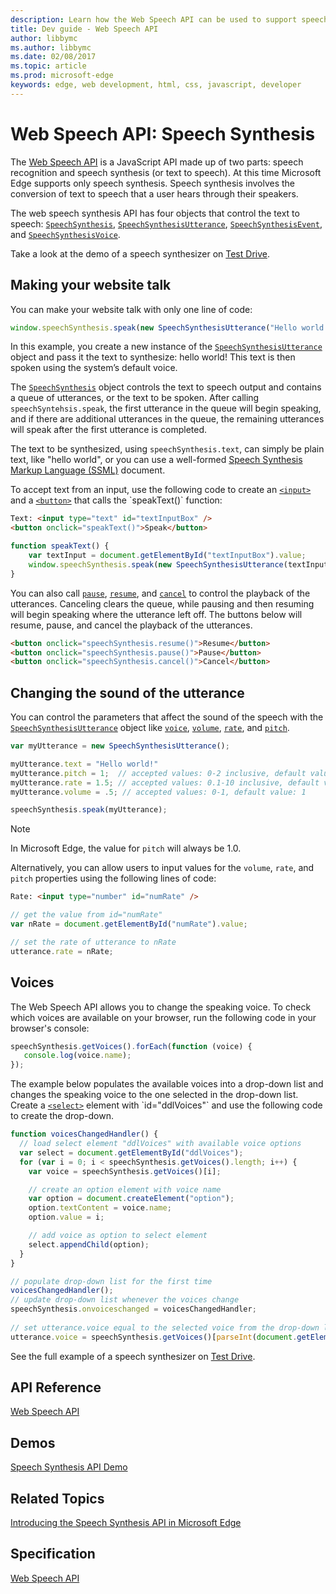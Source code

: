 ---description: Learn how the Web Speech API can be used to support speech synthesis within Edge.
title: Dev guide - Web Speech API
author: libbymc
ms.author: libbymc
ms.date: 02/08/2017
ms.topic: article
ms.prod: microsoft-edge
keywords: edge, web development, html, css, javascript, developer
---# Web Speech API: Speech SynthesisThe [Web Speech API](https://dvcs.w3.org/hg/speech-api/raw-file/tip/speechapi.html) is a JavaScript API made up of two parts: speech recognition and speech synthesis (or text to speech). At this time Microsoft Edge supports only speech synthesis. Speech synthesis involves the conversion of text to speech that a user hears through their speakers. The web speech synthesis API has four objects that control the text to speech: [`SpeechSynthesis`](https://msdn.microsoft.com/en-us/library/mt718509(v=vs.85).aspx), [`SpeechSynthesisUtterance`](https://msdn.microsoft.com/en-us/library/mt718742(v=vs.85).aspx), [`SpeechSynthesisEvent`](https://msdn.microsoft.com/en-us/library/mt718846(v=vs.85).aspx), and [`SpeechSynthesisVoice`](https://msdn.microsoft.com/en-us/library/mt718851(v=vs.85).aspx).Take a look at the demo of a speech synthesizer on [Test Drive](https://developer.microsoft.com/en-us/microsoft-edge/testdrive/demos/speechsynthesis/). ## Making your website talkYou can make your website talk with only one line of code:```jswindow.speechSynthesis.speak(new SpeechSynthesisUtterance("Hello world!"));```In this example, you create a new instance of the [`SpeechSynthesisUtterance`](https://msdn.microsoft.com/en-us/library/mt718742(v=vs.85).aspx) object and pass it the text to synthesize: hello world! This text is then spoken using the system’s default voice. The [`SpeechSynthesis`](https://msdn.microsoft.com/en-us/library/mt718509(v=vs.85).aspx) object controls the text to speech output and contains a queue of utterances, or the text to be spoken. After calling `speechSyntehsis.speak`, the first utterance in the queue will begin speaking, and if there are additional utterances in the queue, the remaining utterances will speak after the first utterance is completed.  The text to be synthesized, using `speechSynthesis.text`, can simply be plain text, like "hello world", or you can use a well-formed [Speech Synthesis Markup Language (SSML)](http://www.w3.org/TR/speech-synthesis/) document.To accept text from an input, use the following code to create an [`<input>`](https://msdn.microsoft.com/en-us/library/ms535260(v=vs.85).aspx) and a [`<button>`](https://msdn.microsoft.com/en-us/library/ms535211(v=vs.85).aspx) that calls the `speakText()` function:```htmlText: <input type="text" id="textInputBox" /><button onclick="speakText()">Speak</button>``````jsfunction speakText() {    var textInput = document.getElementById("textInputBox").value;    window.speechSynthesis.speak(new SpeechSynthesisUtterance(textInput));}```You can also call [`pause`](https://msdn.microsoft.com/en-us/library/mt718510(v=vs.85).aspx), [`resume`](https://msdn.microsoft.com/en-us/library/mt718513(v=vs.85).aspx), and [`cancel`](https://msdn.microsoft.com/en-us/library/mt718507(v=vs.85).aspx) to control the playback of the utterances. Canceling clears the queue, while pausing and then resuming will begin speaking where the utterance left off. The buttons below will resume, pause, and cancel the playback of the utterances. ```html<button onclick="speechSynthesis.resume()">Resume</button><button onclick="speechSynthesis.pause()">Pause</button><button onclick="speechSynthesis.cancel()">Cancel</button>```## Changing the sound of the utteranceYou can control the parameters that affect the sound of the speech with the [`SpeechSynthesisUtterance`](https://msdn.microsoft.com/en-us/library/mt718742(v=vs.85).aspx) object like [`voice`](https://msdn.microsoft.com/en-us/library/mt718761(v=vs.85).aspx), [`volume`](https://msdn.microsoft.com/en-us/library/mt718764(v=vs.85).aspx), [`rate`](https://msdn.microsoft.com/en-us/library/mt718757(v=vs.85).aspx), and [`pitch`](https://msdn.microsoft.com/en-us/library/mt718756(v=vs.85).aspx).  ```js var myUtterance = new SpeechSynthesisUtterance();myUtterance.text = "Hello world!"myUtterance.pitch = 1;  // accepted values: 0-2 inclusive, default value: 1myUtterance.rate = 1.5; // accepted values: 0.1-10 inclusive, default value: 1myUtterance.volume = .5; // accepted values: 0-1, default value: 1speechSynthesis.speak(myUtterance);```> [!NOTE]> In Microsoft Edge, the value for `pitch` will always be 1.0. Alternatively, you can allow users to input values for the `volume`, `rate`, and `pitch` properties using the following lines of code:```htmlRate: <input type="number" id="numRate" />``````js// get the value from id="numRate"var nRate = document.getElementById("numRate").value;// set the rate of utterance to nRateutterance.rate = nRate;```## Voices  The Web Speech API allows you to change the speaking voice. To check which voices are available on your browser, run the following code in your browser's console:```jsspeechSynthesis.getVoices().forEach(function (voice) {   console.log(voice.name);});```The example below populates the available voices into a drop-down list and changes the speaking voice to the one selected in the drop-down list. Create a [`<select>`](https://msdn.microsoft.com/en-us/library/ms535893(v=vs.85).aspx) element with `id="ddlVoices"` and use the following code to create the drop-down. ```jsfunction voicesChangedHandler() {  // load select element "ddlVoices" with available voice options  var select = document.getElementById("ddlVoices");  for (var i = 0; i < speechSynthesis.getVoices().length; i++) {    var voice = speechSynthesis.getVoices()[i];    // create an option element with voice name    var option = document.createElement("option");    option.textContent = voice.name;    option.value = i;    // add voice as option to select element    select.appendChild(option);  }}// populate drop-down list for the first timevoicesChangedHandler();// update drop-down list whenever the voices change speechSynthesis.onvoiceschanged = voicesChangedHandler;        // set utterance.voice equal to the selected voice from the drop-down listutterance.voice = speechSynthesis.getVoices()[parseInt(document.getElementById("ddlVoices").value)];```See the full example of a speech synthesizer on [Test Drive](https://developer.microsoft.com/en-us/microsoft-edge/testdrive/demos/speechsynthesis/). ## API Reference[Web Speech API](https://msdn.microsoft.com/en-us/library/mt703368(v=vs.85).aspx)## Demos[Speech Synthesis API Demo](https://developer.microsoft.com/en-us/microsoft-edge/testdrive/demos/speechsynthesis/)## Related Topics[Introducing the Speech Synthesis API in Microsoft Edge](https://blogs.windows.com/msedgedev/2016/06/01/introducing-speech-synthesis-api/)## Specification[Web Speech API](https://dvcs.w3.org/hg/speech-api/raw-file/tip/webspeechapi.html)